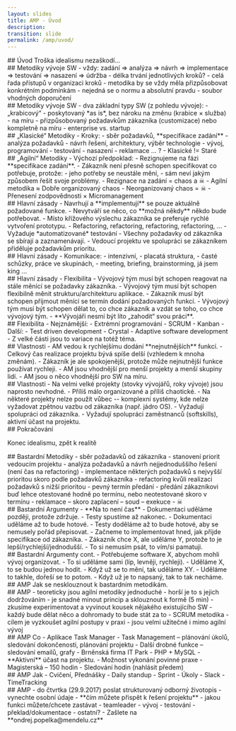 ```yaml
---
layout: slides
title: AMP - Úvod
description: 
transition: slide
permalink: /amp/uvod/
---
```


<section markdown='1'>
## Úvod
Troška idealismu nezaškodí...
</section>

<section markdown='1'>
## Metodiky vývoje SW
- vždy: zadání ⇒ analýza ⇒ návrh ⇒ implementace ⇒ testování ⇒ nasazení ⇒ údržba 
- délka trvání jednotlivých kroků?
- celá řada přístupů v organizaci kroků
- metodika by se vždy měla přizpůsobovat konkrétním podmínkám
    - nejedná se o normu a absolutní pravdu
    - soubor vhodných doporučení
</section>

<section markdown='1'>
## Metodiky vývoje SW
- dva základní typy SW (z pohledu vývoje):
    - „krabicový“ - poskytovaný *as is*, bez nároku na změnu (krabice × služba)
    - na míru - přizpůsobovaný požadavkům zákazníka (customizace) nebo kompletně na míru
- enterprise vs. startup        
</section>

<section markdown='1'>
## „Klasické“ Metodiky
- Kroky:
    - sběr požadavků, **specifikace zadání**
    - analýza požadavků
    - návrh řešení, architektury, výběr technologie
    - vývoj, programování
    - testování
    - nasazení
    - reklamace ... ?
- Klasické != Staré    
</section>

<section markdown='1'>
## „Agilní“ Metodiky
- Výchozí předpoklad:
    - Rezignujeme na fázi **specifikace zadání**.
    - Zákazník není přesně schopen specifikovat co potřebuje, protože:
        - jeho potřeby se neustále mění,
        - sám neví jakým způsobem řešit svoje problémy.
- Rezignace na zadání = chaos a ☠
- Agilní metodika ≈ Dobře organizovaný chaos
    - Neorganizovaný chaos = ☠
- Přenesení zodpovědnosti × Micromanagement
</section>

<section markdown='1'>
## Hlavní zásady
- Navrhují a **implementují** se pouze aktuálně požadované funkce.
- Nevytváří se něco, co **možná někdy** někdo bude potřebovat.
- Místo křížového výslechu zákazníka se preferuje rychlé vytvoření prototypu.
- Refactoring, refactoring, refactoring, refactoring, ...
    - Vyžaduje *automatizované* testování 
- Všechny požadavky od zákazníka se sbírají a zaznamenávají.
- Vedoucí projektu ve spolupráci se zákazníkem přiděluje požadavkům prioritu.
</section>

<section markdown='1'>
## Hlavní zásady
- Komunikace:
    - intenzivní, 
    - placatá struktura, 
    - časté schůzky, práce ve skupinách, 
    - meeting, briefing, brainstorming, já jsem king ...
</section>

<section markdown='1'>
## Hlavní zásady
- Flexibilita
    - Vývojový tým musí být schopen reagovat na stále měnící se požadavky zákazníka.
    - Vývojový tým musí být schopen flexibilně měnit strukturu/architekturu aplikace.
    - Zákazník musí být schopen přijmout měnící se termín dodání požadovaných funkcí.
    - Vývojový tým musí být schopen dělat to, co chce zákazník a vzdát se toho, co chce vývojový tým.
    - **Vývojáři nesmí být líto „zahodit“ svou práci**.
</section>

<section markdown='1'>
## Flexibilita
- Nejznámější:
    - Extrémní programování
    - SCRUM
    - Kanban
- Další:
    - Test driven development
    - Crystal
    - Adaptive software development
- Z velké části jsou to variace na totéž téma.
</section>

<section markdown='1'>
## Vlastnosti
- AM vedou k rychlejšímu dodání **nejnutnějších** funkcí.
- Celkový čas realizace projektu bývá spíše delší (vzhledem k mnoha změnám).
- Zákazník je ale spokojenější, protože může nejnutnější funkce používat rychleji.
- AM jsou vhodnější pro menší projekty a menší skupiny lidí.
- AM jsou o něco vhodnější pro SW na míru.
</section>

<section markdown='1'>
## Vlastnosti
- Na velmi velké projekty (stovky vývojářů, roky vývoje) jsou naprosto nevhodné.
- Příliš málo organizované a příliš chaotické.
- Na některé projekty nelze použít vůbec -- komplexní systémy, kde nelze vyžadovat zpětnou vazbu od zákazníka (např. jádro OS).
- Vyžadují spolupráci od zákazníka.
- Vyžadují spolupráci zaměstnanců (softskills), aktivní účast na projektu.
</section>

<section markdown='1'>
## Pokračování

Konec idealismu, zpět k realitě
</section>

<section markdown='1'>
## Bastardní Metodiky
- sběr požadavků od zákazníka
- stanovení priorit vedoucím projektu
- analýza požadavků a návrh nejjednoduššího řešení (není čas na refactoring)
- implementace některých požadavků s nejvyšší prioritou skoro podle požadavků zákazníka
- refactoring kvůli realizaci požadavků s nižší prioritou
- pevný termín předání
- předání zákazníkovi buď lehce otestované hodně po termínu, nebo neotestované skoro v termínu
- reklamace – skoro zaplacení – soud – exekuce - ☠
</section>

<section markdown='1'>
## Bastardní Argumenty
- **Na to není čas**
- Dokumentaci uděláme později, protože zdržuje.
- Testy spustíme až nakonec.
- Dokumentaci uděláme až to bude hotové.
- Testy doděláme až to bude hotové, aby se nemusely pořád přepisovat.
- Začneme to implementovat hned, jak přijde specifikace od zákazníka.
- Zákazník chce X, ale uděláme Y, protože to je lepší/rychlejší/jednodušší.
- To si nemusím psát, to vím/si pamatuji.
</section>

<section markdown='1'>
## Bastardní Argumenty cont.
- Potřebujeme software X, abychom mohli vývoj organizovat.
- To si uděláme sami (líp, levněji, rychleji).
- Uděláme X, to se budou jednou hodit.
- Když už se to mění, tak uděláme XY.
- Uděláme to takhle, dořeší se to potom.
- Když už je to napsaný, tak to tak necháme.
</section>

<section markdown='1'>
## AMP
Jak se nesklouznout k bastardním metodikám.
</section>

<section markdown='1'>
## AMP
- teoreticky jsou agilní metodiky jednoduché
    - horší je to s jejich dodržováním
    - je snadné minout princip a sklouznout k formě (5 min)
- zkusíme experimentovat a vyvinout kousek nějakého existujícího SW
    - každý bude dělat něco a dohromady to bude stát za to
- SCRUM metodika
    - cílem je vyzkoušet agilní postupy v praxi
    - jsou velmi užitečné i mimo agilní vývoj
</section>

<section markdown='1'>
## AMP Co
- Aplikace Task Manager 
    - Task Management – plánování úkolů, sledování dokončenosti, plánování projektu
    - Další drobné funkce – sledování emailů, grafy
    - Brněnská firma IT Park
    - PHP + MySQL
- **Aktivní** účast na projektu.    
- Možnost vykonání povinné praxe
    - Magisterská – 150 hodin
    - Sledování hodin (nahlásit předem)
</section>

<section markdown='1'>
## AMP Jak
- Cvičení, Přednášky
- Daily standup
- Sprint
- Úkoly
- Slack
- TimeTracking
</section>

<section markdown='1'>
## AMP
- do čtvrtka (29.9.2017) poslat strukturovaný odborný životopis
    - vynechte osobní údaje
    - **čím můžete přispět k řešení projektu**
    - jakou funkci můžete/chcete zastávat
        - teamleader
        - vývoj
        - testování
        - překlad/dokumentace
        - ostatní?
    - Zašlete na **ondrej.popelka@mendelu.cz**
</section>
